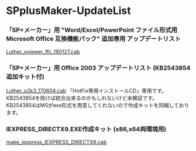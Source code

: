 # SPplusMaker-UpdateList

### 「SP+メーカー」用 "Word/Excel/PowerPoint ファイル形式用 Microsoft Office 互換機能パック" 追加専用 アップデートリスト
[Luther_oviewer_ffc_180127.cab](https://github.com/Rukoto/SPplusMaker-UpdateList/raw/master/releases/Luther_oviewer_ffc_180127.cab)

### 「SP+メーカー」用 Office 2003 アップデートリスト (KB2543854追加キット付)
[Luther_o2k3_170604.cab](https://github.com/Rukoto/SPplusMaker-UpdateList/raw/master/releases/Luther_o2k3_170604.cab)
「HotFix専用インストールCD」専用です。KB2543854を除けば統合出来るのかもしれないけど未検証です。  
KB2543854はMSがexe形式を用意してくれないので作成キットを同梱しております。

### IEXPRESS_DIRECTX9.EXE作成キット (x86,x64両環境用)
[make_iexpress_IEXPRESS_DIRECTX9.cab](https://github.com/Rukoto/SPplusMaker-UpdateList/raw/master/releases/make_iexpress_IEXPRESS_DIRECTX9.cab)
